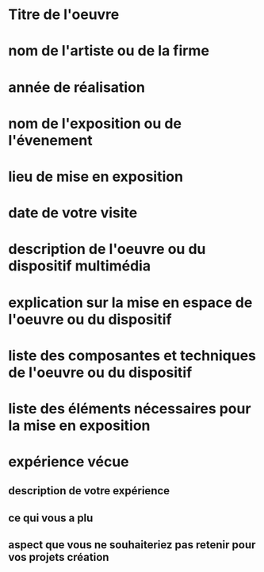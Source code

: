 # Titre de l'oeuvre
# nom de l'artiste ou de la firme
# année de réalisation
# nom de l'exposition ou de l'évenement
# lieu de mise en exposition
# date de votre visite
# description de l'oeuvre ou du dispositif multimédia
# explication sur la mise en espace de l'oeuvre ou du dispositif
# liste des composantes et techniques de l'oeuvre ou du dispositif
# liste des éléments nécessaires pour la mise en exposition
# expérience vécue
## description de votre expérience
## ce qui vous a plu
## aspect que vous ne souhaiteriez pas retenir pour vos projets création

